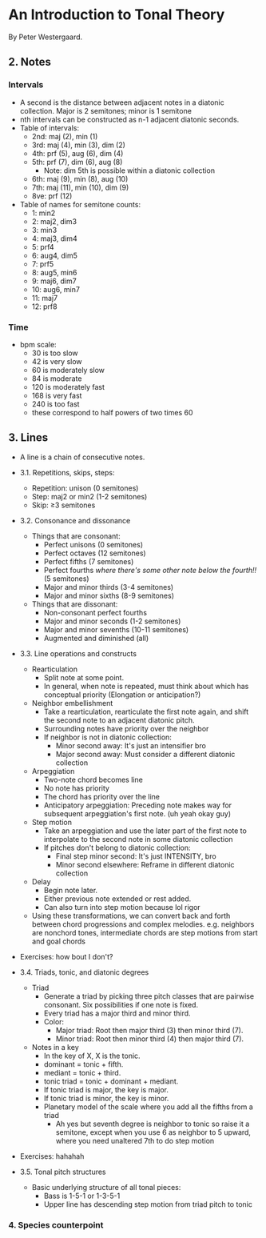 # An Introduction to Tonal Theory

By Peter Westergaard.

## 2. Notes

### Intervals

- A second is the distance between adjacent notes in a diatonic collection. Major is 2 semitones; minor is 1 semitone
- nth intervals can be constructed as n-1 adjacent diatonic seconds.
- Table of intervals:
  - 2nd: maj (2), min (1)
  - 3rd: maj (4), min (3), dim (2)
  - 4th: prf (5), aug (6), dim (4)
  - 5th: prf (7), dim (6), aug (8)
    - Note: dim 5th is possible within a diatonic collection
  - 6th: maj (9), min (8), aug (10)
  - 7th: maj (11), min (10), dim (9)
  - 8ve: prf (12)
- Table of names for semitone counts:
  - 1: min2
  - 2: maj2¸ dim3
  - 3: min3
  - 4: maj3, dim4
  - 5: prf4
  - 6: aug4, dim5
  - 7: prf5
  - 8: aug5, min6
  - 9: maj6, dim7
  - 10: aug6, min7
  - 11: maj7
  - 12: prf8

### Time

- bpm scale:
  - 30 is too slow
  - 42 is very slow
  - 60 is moderately slow
  - 84 is moderate
  - 120 is moderately fast
  - 168 is very fast
  - 240 is too fast
  - these correspond to half powers of two times 60

## 3. Lines

- A line is a chain of consecutive notes.

- 3.1. Repetitions, skips, steps:
  - Repetition: unison (0 semitones)
  - Step: maj2 or min2 (1-2 semitones)
  - Skip: ≥3 semitones

- 3.2. Consonance and dissonance
  - Things that are consonant:
    - Perfect unisons (0 semitones)
    - Perfect octaves (12 semitones)
    - Perfect fifths (7 semitones)
    - Perfect fourths *where there's some other note below the fourth!!* (5 semitones)
    - Major and minor thirds (3-4 semitones)
    - Major and minor sixths (8-9 semitones)
  - Things that are dissonant:
    - Non-consonant perfect fourths
    - Major and minor seconds (1-2 semitones)
    - Major and minor sevenths (10-11 semitones)
    - Augmented and diminished (all)

- 3.3. Line operations and constructs
  - Rearticulation
    - Split note at some point.
    - In general, when note is repeated, must think about which has conceptual
      priority (Elongation or anticipation?)
  - Neighbor embellishment
    - Take a rearticulation, rearticulate the first note again, and shift the
      second note to an adjacent diatonic pitch.
    - Surrounding notes have priority over the neighbor
    - If neighbor is not in diatonic collection:
      - Minor second away: It's just an intensifier bro
      - Major second away: Must consider a different diatonic collection
  - Arpeggiation
    - Two-note chord becomes line
    - No note has priority
    - The chord has priority over the line
    - Anticipatory arpeggiation: Preceding note makes way for subsequent
      arpeggiation's first note. (uh yeah okay guy)
  - Step motion
    - Take an arpeggiation and use the later part of the first note to
      interpolate to the second note in some diatonic collection
    - If pitches don't belong to diatonic collection:
      - Final step minor second: It's just INTENSITY, bro
      - Minor second elsewhere: Reframe in different diatonic collection
  - Delay
    - Begin note later.
    - Either previous note extended or rest added.
    - Can also turn into step motion because lol rigor
  - Using these transformations, we can convert back and forth between chord
    progressions and complex melodies. e.g. neighbors are nonchord tones,
    intermediate chords are step motions from start and goal chords

- Exercises: how bout I don't?

- 3.4. Triads, tonic, and diatonic degrees
  - Triad
    - Generate a triad by picking three pitch classes that are pairwise
      consonant. Six possibilities if one note is fixed.
    - Every triad has a major third and minor third.
    - Color:
      - Major triad: Root then major third (3) then minor third (7).
      - Minor triad: Root then minor third (4) then major third (7).
  - Notes in a key
    - In the key of X, X is the tonic.
    - dominant = tonic + fifth.
    - mediant = tonic + third.
    - tonic triad = tonic + dominant + mediant.
    - If tonic triad is major, the key is major.
    - If tonic triad is minor, the key is minor.
    - Planetary model of the scale where you add all the fifths from a triad
      - Ah yes but seventh degree is neighbor to tonic so raise it a semitone,
        except when you use 6 as neighbor to 5 upward, where you need unaltered
        7th to do step motion

- Exercises: hahahah

- 3.5. Tonal pitch structures
  - Basic underlying structure of all tonal pieces:
    - Bass is 1-5-1 or 1-3-5-1
    - Upper line has descending step motion from triad pitch to tonic

### 4. Species counterpoint
